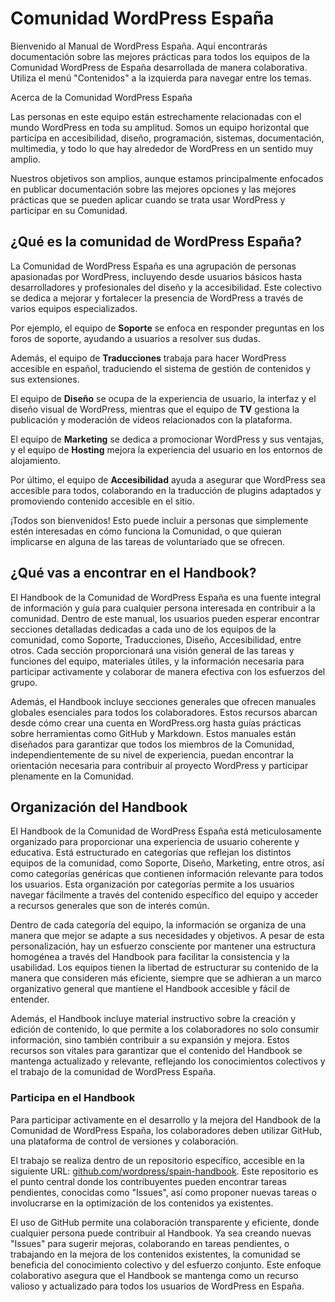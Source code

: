 # Comunidad WordPress España

Bienvenido al Manual de WordPress España. Aquí encontrarás documentación sobre las mejores prácticas para todos los equipos de la Comunidad WordPress de España desarrollada de manera colaborativa. Utiliza el menú "Contenidos" a la izquierda para navegar entre los temas.

Acerca de la Comunidad WordPress España

Las personas en este equipo están estrechamente relacionadas con el mundo WordPress en toda su amplitud. Somos un equipo horizontal que participa en accesibilidad, diseño, programación, sistemas, documentación, multimedia, y todo lo que hay alrededor de WordPress en un sentido muy amplio.

Nuestros objetivos son amplios, aunque estamos principalmente enfocados en publicar documentación sobre las mejores opciones y las mejores prácticas que se pueden aplicar cuando se trata usar WordPress y participar en su Comunidad.


## ¿Qué es la comunidad de WordPress España?

La Comunidad de WordPress España es una agrupación de personas apasionadas por WordPress, incluyendo desde usuarios básicos hasta desarrolladores y profesionales del diseño y la accesibilidad. Este colectivo se dedica a mejorar y fortalecer la presencia de WordPress a través de varios equipos especializados.

Por ejemplo, el equipo de **Soporte** se enfoca en responder preguntas en los foros de soporte, ayudando a usuarios a resolver sus dudas.

Además, el equipo de **Traducciones** trabaja para hacer WordPress accesible en español, traduciendo el sistema de gestión de contenidos y sus extensiones.

El equipo de **Diseño** se ocupa de la experiencia de usuario, la interfaz y el diseño visual de WordPress, mientras que el equipo de **TV** gestiona la publicación y moderación de vídeos relacionados con la plataforma.

El equipo de **Marketing** se dedica a promocionar WordPress y sus ventajas, y el equipo de **Hosting** mejora la experiencia del usuario en los entornos de alojamiento.

Por último, el equipo de **Accesibilidad** ayuda a asegurar que WordPress sea accesible para todos, colaborando en la traducción de plugins adaptados y promoviendo contenido accesible en el sitio.

¡Todos son bienvenidos! Esto puede incluir a personas que simplemente estén interesadas en cómo funciona la Comunidad, o que quieran implicarse en alguna de las tareas de voluntariado que se ofrecen.


## ¿Qué vas a encontrar en el Handbook?

El Handbook de la Comunidad de WordPress España es una fuente integral de información y guía para cualquier persona interesada en contribuir a la comunidad. Dentro de este manual, los usuarios pueden esperar encontrar secciones detalladas dedicadas a cada uno de los equipos de la comunidad, como Soporte, Traducciones, Diseño, Accesibilidad, entre otros. Cada sección proporcionará una visión general de las tareas y funciones del equipo, materiales útiles, y la información necesaria para participar activamente y colaborar de manera efectiva con los esfuerzos del grupo.

Además, el Handbook incluye secciones generales que ofrecen manuales globales esenciales para todos los colaboradores. Estos recursos abarcan desde cómo crear una cuenta en WordPress.org hasta guías prácticas sobre herramientas como GitHub y Markdown. Estos manuales están diseñados para garantizar que todos los miembros de la Comunidad, independientemente de su nivel de experiencia, puedan encontrar la orientación necesaria para contribuir al proyecto WordPress y participar plenamente en la Comunidad.

## Organización del Handbook

El Handbook de la Comunidad de WordPress España está meticulosamente organizado para proporcionar una experiencia de usuario coherente y educativa. Está estructurado en categorías que reflejan los distintos equipos de la comunidad, como Soporte, Diseño, Marketing, entre otros, así como categorías genéricas que contienen información relevante para todos los usuarios. Esta organización por categorías permite a los usuarios navegar fácilmente a través del contenido específico del equipo y acceder a recursos generales que son de interés común.

Dentro de cada categoría del equipo, la información se organiza de una manera que mejor se adapte a sus necesidades y objetivos. A pesar de esta personalización, hay un esfuerzo consciente por mantener una estructura homogénea a través del Handbook para facilitar la consistencia y la usabilidad. Los equipos tienen la libertad de estructurar su contenido de la manera que consideren más eficiente, siempre que se adhieran a un marco organizativo general que mantiene el Handbook accesible y fácil de entender.

Además, el Handbook incluye material instructivo sobre la creación y edición de contenido, lo que permite a los colaboradores no solo consumir información, sino también contribuir a su expansión y mejora. Estos recursos son vitales para garantizar que el contenido del Handbook se mantenga actualizado y relevante, reflejando los conocimientos colectivos y el trabajo de la comunidad de WordPress España.

### Participa en el Handbook

Para participar activamente en el desarrollo y la mejora del Handbook de la Comunidad de WordPress España, los colaboradores deben utilizar GitHub, una plataforma de control de versiones y colaboración.

El trabajo se realiza dentro de un repositorio específico, accesible en la siguiente URL: [github.com/wordpress/spain-handbook](https://github.com/wordpress/spain-handbook/). Este repositorio es el punto central donde los contribuyentes pueden encontrar tareas pendientes, conocidas como "Issues", así como proponer nuevas tareas o involucrarse en la optimización de los contenidos ya existentes.

El uso de GitHub permite una colaboración transparente y eficiente, donde cualquier persona puede contribuir al Handbook. Ya sea creando nuevas "Issues" para sugerir mejoras, colaborando en tareas pendientes, o trabajando en la mejora de los contenidos existentes, la comunidad se beneficia del conocimiento colectivo y del esfuerzo conjunto. Este enfoque colaborativo asegura que el Handbook se mantenga como un recurso valioso y actualizado para todos los usuarios de WordPress en España.
